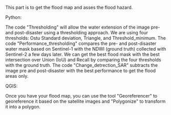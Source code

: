 
This part is to get the flood map and asses the flood hazard.

Python: 

The code "Thresholding" will allow the water extension of the image pre- and post-disaster using a thresholding approach. We are using four thresholds: Ostu Standard deviation, Triangle, and Threshold_minimum.
The code "Performance_thresholding" compares the pre- and post-disaster water mask based on Sentinel-1 with the NDWI (ground truth) collected with Sentinel-2 a few days later. We can get the best flood mask with the best intersection over Union (IoU) and Recall by comparing the four thresholds with the ground truth.
The code "Change_detrection_SAR" subtracts the image pre and post-disaster with the best performance to get the flood areas only.


QGIS:

Once you have your flood map, you can use the tool "Georeferencer" to georeference it based on the satellite images and "Polygonize" to transform it into a polygon. 

